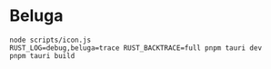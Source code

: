 # Beluga

```
node scripts/icon.js
RUST_LOG=debug,beluga=trace RUST_BACKTRACE=full pnpm tauri dev
pnpm tauri build
```
